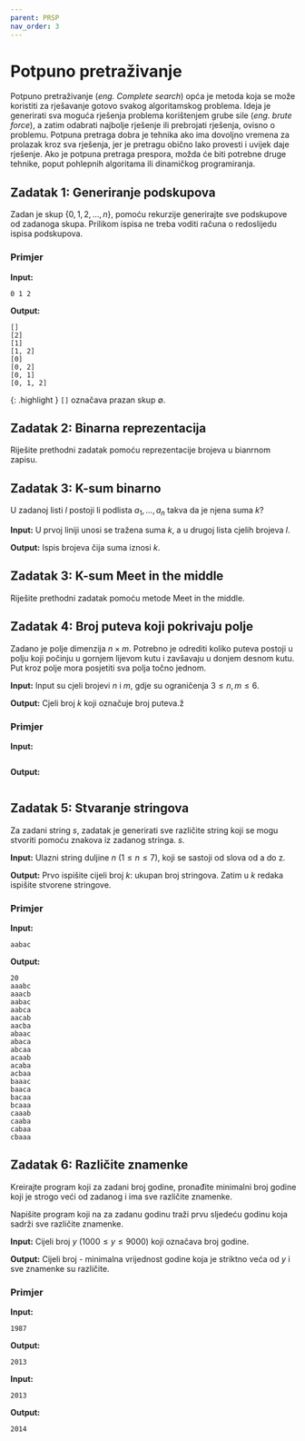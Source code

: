 ```yaml
---
parent: PRSP
nav_order: 3
---
```


# Potpuno pretraživanje

Potpuno pretraživanje (*eng. Complete search*) opća je metoda koja se može koristiti za rješavanje gotovo svakog algoritamskog problema. Ideja je generirati sva moguća rješenja problema korištenjem grube sile (*eng. brute force*), a zatim odabrati najbolje rješenje ili prebrojati rješenja, ovisno o problemu.
Potpuna pretraga dobra je tehnika ako ima dovoljno vremena za prolazak kroz sva rješenja, jer je pretragu obično lako provesti i uvijek daje rješenje. Ako je potpuna pretraga prespora, možda će biti potrebne druge tehnike, poput pohlepnih algoritama ili dinamičkog programiranja.

## Zadatak 1: Generiranje podskupova

Zadan je skup $\{0, 1, 2, ..., n\}$, pomoću rekurzije generirajte sve podskupove od zadanoga skupa.
Prilikom ispisa ne treba voditi računa o redoslijedu ispisa podskupova.

### Primjer

**Input:**
```
0 1 2
```

**Output:**
```
[]
[2]
[1]
[1, 2]
[0]
[0, 2]
[0, 1]
[0, 1, 2]
```

{: .highlight }
`[]` označava prazan skup $\emptyset$.


## Zadatak 2: Binarna reprezentacija

Riješite prethodni zadatak pomoću reprezentacije brojeva u bianrnom zapisu.


## Zadatak 3: K-sum binarno

U zadanoj listi $l$ postoji li podlista ${a_1, ..., a_n}$ takva da je njena suma $k$?

**Input:**
U prvoj liniji unosi se tražena suma $k$, a u drugoj lista cjelih brojeva $l$.

**Output:**
Ispis brojeva čija suma iznosi $k$.


## Zadatak 3: K-sum Meet in the middle
Riješite prethodni zadatak pomoću metode Meet in the middle.


## Zadatak 4: Broj puteva koji pokrivaju polje

Zadano je polje dimenzija $n \times m$. Potrebno je odrediti koliko puteva postoji u polju koji počinju u gornjem lijevom kutu i zavšavaju u donjem desnom kutu. Put kroz polje mora posjetiti sva polja točno jednom.

**Input:**
Input su cjeli brojevi $n$ i $m$, gdje su ograničenja $3 \le n, m \le 6$.

**Output:**
Cjeli broj $k$ koji označuje broj puteva.ž

### Primjer
**Input:**
```
```
**Output:**
```
```


## Zadatak 5: Stvaranje stringova
Za zadani string $s$, zadatak je generirati sve različite string koji se mogu stvoriti pomoću znakova iz zadanog stringa. $s$.

**Input:**
Ulazni string duljine $n$ ($1 \le n \le 7$), koji se sastoji od slova od a do z.

**Output:**
Prvo ispišite cijeli broj $k$: ukupan broj stringova. Zatim u $k$ redaka ispišite stvorene stringove.

### Primjer
**Input:**
```
aabac
```

**Output:**
```
20
aaabc
aaacb
aabac
aabca
aacab
aacba
abaac
abaca
abcaa
acaab
acaba
acbaa
baaac
baaca
bacaa
bcaaa
caaab
caaba
cabaa
cbaaa
```

## Zadatak 6: Različite znamenke 
Kreirajte program koji za zadani broj godine, pronađite minimalni broj godine koji je strogo veći od zadanog i ima sve različite znamenke.

Napišite program koji na za zadanu godinu traži prvu sljedeću godinu koja sadrži sve različite znamenke.

**Input:**
Cijeli broj $y$ $(1000 ≤ y ≤ 9000)$ koji označava broj godine.

**Output:**
Cijeli broj - minimalna vrijednost godine koja je striktno veća od $y$ i sve znamenke su različite.

### Primjer
**Input:**
```
1987
```
**Output:**
```
2013
```

**Input:**
```
2013
```
**Output:**
```
2014
```


